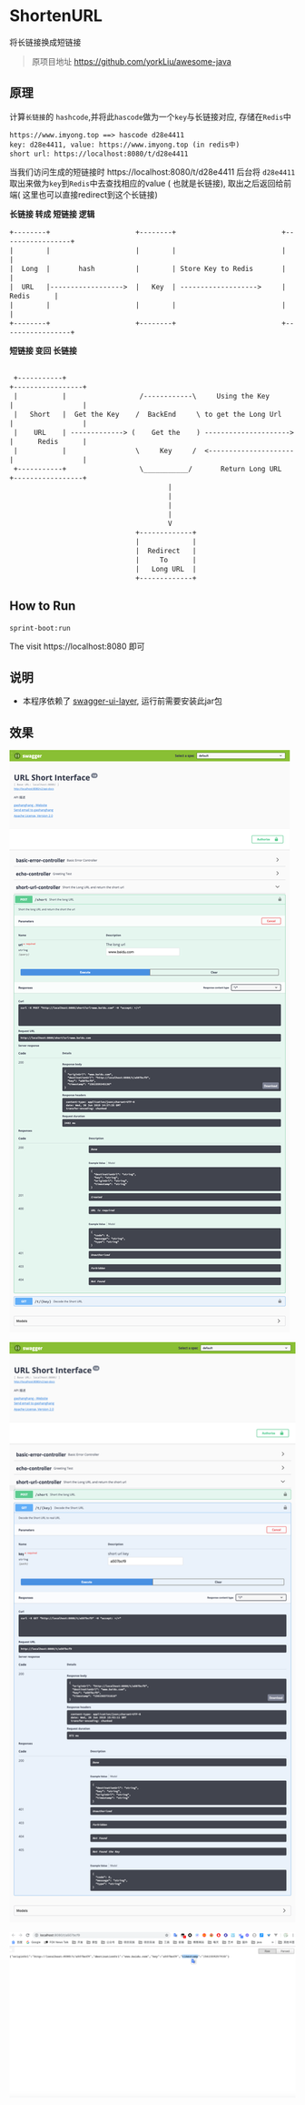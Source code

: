 # ShortenURL
将长链接换成短链接

> 原项目地址 https://github.com/yorkLiu/awesome-java

## 原理
 计算`长链接`的 `hashcode`,并将此`hascode`做为一个`key`与长链接对应, 存储在`Redis`中
  ```
  https://www.imyong.top ==> hascode d28e4411
  key: d28e4411, value: https://www.imyong.top (in redis中)
  short url: https://localhost:8080/t/d28e4411
  ```
  
  当我们访问生成的短链接时 https://localhost:8080/t/d28e4411 后台将 `d28e4411` 取出来做为`key`到`Redis`中去查找相应的value ( 也就是长链接), 取出之后返回给前端( 这里也可以直接redirect到这个长链接)
  
  **长链接 转成 短链接 逻辑**
  ```                                           
  +--------+                     +--------+                          +-----------------+
  |        |                     |        |                          |                 |
  |  Long  |       hash          |        | Store Key to Redis       |                 |
  |  URL   |------------------>  |   Key  | ------------------->     |      Redis      |
  |        |                     |        |                          |                 |
  +--------+                     +--------+                          +-----------------+ 

 ```
 
 **短链接 变回 长链接**
 ```
 
  +-----------+                                                          +-----------------+
  |           |                  /------------\     Using the Key        |                 |
  |   Short   |  Get the Key    /  BackEnd     \ to get the Long Url     |                 |
  |    URL    | -------------> (    Get the    ) --------------------->  |      Redis      |
  |           |                 \     Key     /  <---------------------  |                 |
  +-----------+                  \___________/       Return Long URL     +-----------------+
                                        |
                                        |
                                        |
                                        |
                                        V
                                +-------------+
                                |             |
                                |  Redirect   |
                                |     To      |
                                |   Long URL  |
                                +-------------+
 ```
 
 ## How to Run
 ```
 sprint-boot:run
 ```
 
 The visit https://localhost:8080 即可
 
 ## 说明
 * 本程序依赖了 [swagger-ui-layer](https://github.com/caspar-chen/swagger-ui-layer), 运行前需要安装此jar包
 
 ## 效果
 
 ![](https://raw.githubusercontent.com/gaohanghang/images/master/img20190626234123.png)
 
 ![](https://raw.githubusercontent.com/gaohanghang/images/master/img20190626234239.png)
 
 ![](https://raw.githubusercontent.com/gaohanghang/images/master/img20190626234408.png)
 
